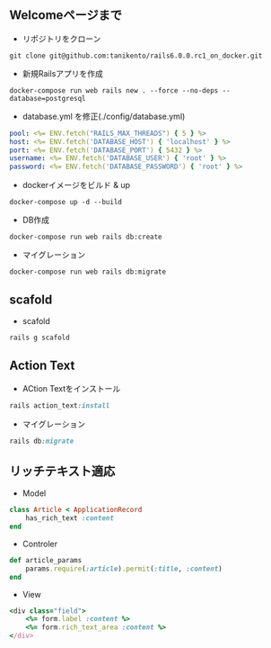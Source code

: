 ## Welcomeページまで

- リポジトリをクローン
```git
git clone git@github.com:tanikento/rails6.0.0.rc1_on_docker.git
```

- 新規Railsアプリを作成
```docker
docker-compose run web rails new . --force --no-deps --database=postgresql
```

- database.yml を修正(./config/database.yml)
```yml
pool: <%= ENV.fetch("RAILS_MAX_THREADS") { 5 } %>
host: <%= ENV.fetch('DATABASE_HOST') { 'localhost' } %>
port: <%= ENV.fetch('DATABASE_PORT') { 5432 } %>
username: <%= ENV.fetch('DATABASE_USER') { 'root' } %>
password: <%= ENV.fetch('DATABASE_PASSWORD') { 'root' } %>
```

- dockerイメージをビルド & up
```docker
docker-compose up -d --build
```

- DB作成
```docker
docker-compose run web rails db:create
```

- マイグレーション
```docker
docker-compose run web rails db:migrate
```


## scafold
- scafold
```ruby
rails g scafold
```

## Action Text
- ACtion Textをインストール
```ruby
rails action_text:install
```

- マイグレーション
```ruby
rails db:migrate
```


## リッチテキスト適応

- Model
```ruby
class Article < ApplicationRecord
    has_rich_text :content
end
```

- Controler
```ruby
def article_params
    params.require(:article).permit(:title, :content)
end
```

- View
```ruby
<div class="field">
    <%= form.label :content %>
    <%= form.rich_text_area :content %>
</div>
```
